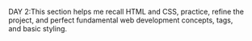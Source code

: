 DAY 2:This section helps me recall HTML and CSS, practice, refine the project, and perfect fundamental web development concepts, tags, and basic styling.
